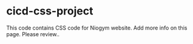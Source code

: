# cicd-css-project

This code contains CSS code for Niogym website. 
Add more info on this page. 
Please review..
